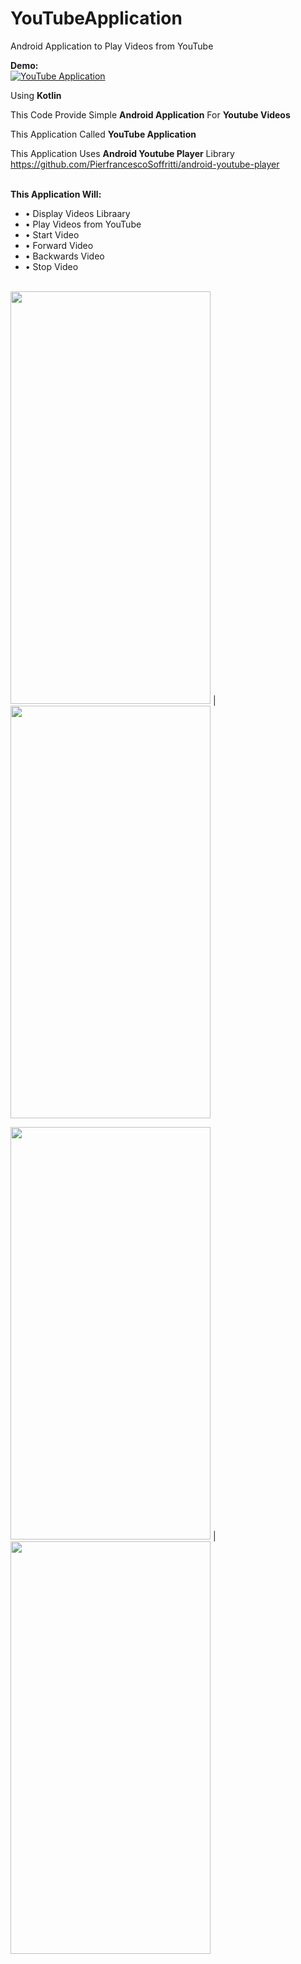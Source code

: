 # YouTubeApplication
Android Application to Play Videos from YouTube

   
**Demo:**  
[![YouTube Application](https://user-images.githubusercontent.com/90371913/152644427-a9e2a795-4cde-40fb-b223-63961a5cf678.jpg)](https://youtu.be/s5rlDmBtMIc)  


Using **Kotlin**  

This Code Provide Simple **Android Application** For **Youtube Videos**

This Application Called **YouTube Application**

This Application Uses **Android Youtube Player** Library  
https://github.com/PierfrancescoSoffritti/android-youtube-player
&nbsp;  
&nbsp;  

**This Application Will:**
* • Display Videos Libraary
* •	Play Videos from YouTube
* •	Start Video
* •	Forward Video
* •	Backwards Video
* • Stop Video
&nbsp;  
&nbsp;  

<img src="https://user-images.githubusercontent.com/90371913/152645248-650c8d9c-ebac-438c-8d70-f068c2f54ba5.png" width="320" height="660"> | <img src="https://user-images.githubusercontent.com/90371913/152645270-a0082415-30bb-47ac-81fb-6bb146049b56.png" width="320" height="660">

<img src="https://user-images.githubusercontent.com/90371913/152645287-7b3a5916-e59f-4b44-926a-ff977948efdf.png" width="320" height="660"> | <img src="https://user-images.githubusercontent.com/90371913/152645299-822f972a-fa20-4486-853e-79ca8b3218c8.png" width="320" height="660">

&nbsp;  
&nbsp;  
     
